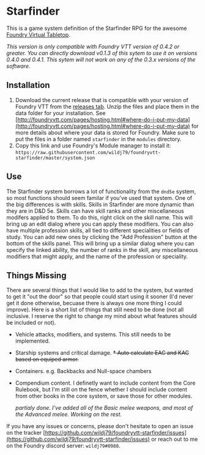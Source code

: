 # Starfinder

This is a game system definition of the Starfinder RPG for the awesome [Foundry Virtual Tabletop](http://foundryvtt.com/).

_This version is only compatible with Foundry VTT version of 0.4.2 or greater. You can directly download v0.1.3 of this sytem to use it on versions 0.4.0 and 0.4.1. This sytem will not work on any of the 0.3.x versions of the software._

## Installation
1. Download the current release that is compatible with your version of Foundry VTT from the [releases tab](https://github.com/wildj79/foundryvtt-starfinder/releases). Unzip the files and place them in the data folder for your installation. See [http://foundryvtt.com/pages/hosting.html#where-do-i-put-my-data](http://foundryvtt.com/pages/hosting.html#where-do-i-put-my-data) for more details about where your data is stored for Foundry. Make sure to put the files in a folder named `starfinder` in the `modules` directory.
2. Copy this link and use Foundry's Module manager to install it: `https://raw.githubusercontent.com/wildj79/foundryvtt-starfinder/master/system.json`

## Use

The Starfinder system borrows a lot of functionality from the `dnd5e` system, so most functions should seem familar if you've used that system. One of the big differences is with skills. Skills in Starfinder are more dynamic than they are in D&D 5e. Skills can have skill ranks and other miscellaneous modifers applied to them. To do this, right click on the skill name. This will bring up an edit dialog where you can apply these modifiers. You can also have multiple profession skills, all tied to different specialities or fields of study. You can add new ones by clicking the "Add Profession" button at the bottom of the skills panel. This will bring up a similar dialog where you can specify the linked ability, the number of ranks in the skill, any miscellaneous modifiers that might apply, and the name of the profession or speciality. 

## Things Missing

There are several things that I would like to add to the system, but wanted to get it "out the door" so that people could start using it sooner (I'd never get it done otherwise, becuase there is always one more thing I could improve). Here is a short list of things that still need to be done (not all inclusive. I reserve the right to change my mind about what features should be included or not).

* Vehicle attacks, modifiers, and systems. This still needs to be implemented.
* Starship systems and critical damage.
~~* Auto calculate EAC and KAC based on equiped armor.~~
* Containers. e.g. Backbacks and Null-space chambers
* Compendium content. I definetly want to include content from the Core Rulebook, but I'm still on the fence whether I should include content from other books in the core system, or save those for other modules.

   _partialy done. I've added all of the Basic melee weapons, and most of the Advanced melee. Working on the rest._

If you have any issues or concerns, please don't hesitate to open an issue on the tracker [https://github.com/wildj79/foundryvtt-starfinder/issues](https://github.com/wildj79/foundryvtt-starfinder/issues) or reach out to me on the Foundry discord server: `wildj79#0980`.
